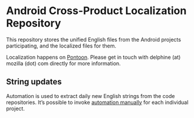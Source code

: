 # Android Cross-Product Localization Repository

This repository stores the unified English files from the Android projects participating, and the localized files for them.

Localization happens on [Pontoon](https://pontoon.mozilla.org/projects/android-l10n/). Please get in touch with delphine (at) mozilla (dot) com directly for more information.

## String updates

Automation is used to extract daily new English strings from the code repositories. It’s possible to invoke [automation manually](https://github.com/mozilla-l10n/android-l10n/actions) for each individual project.

